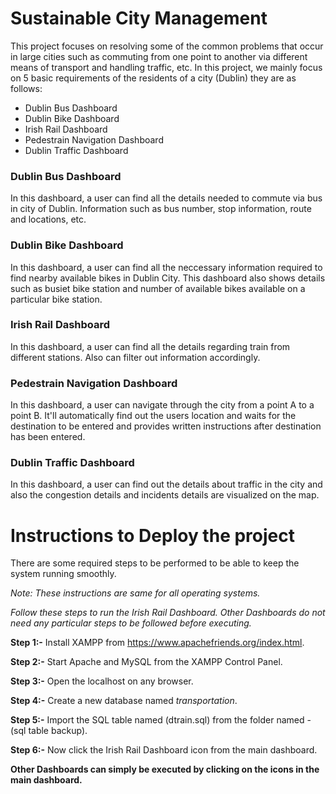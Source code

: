 # Sustainable City Management 
This project focuses on resolving some of the common problems that occur in large cities such as commuting from one point to another via different means of transport and handling traffic, etc. In this project, we mainly focus on 5 basic requirements of the residents of a city (Dublin) they are as follows:

* Dublin Bus Dashboard
* Dublin Bike Dashboard
* Irish Rail Dashboard
* Pedestrain Navigation Dashboard
* Dublin Traffic Dashboard

### Dublin Bus Dashboard
In this dashboard, a user can find all the details needed to commute via bus in city of Dublin. Information such as bus number, stop information, route and locations, etc.

### Dublin Bike Dashboard
In this dashboard, a user can find all the neccessary information required to find nearby available bikes in Dublin City. This dashboard also shows details such as busiet bike station and number of available bikes available on a particular bike station.

### Irish Rail Dashboard
In this dashboard, a user can find all the details regarding train from different stations. Also can filter out information accordingly.

### Pedestrain Navigation Dashboard
In this dashboard, a user can navigate through the city from a point A to a point B. It'll automatically find out the users location and waits for the destination to be entered and provides written instructions after destination has been entered.

### Dublin Traffic Dashboard
In this dashboard, a user can find out the details about traffic in the city and also the congestion details and incidents details are visualized on the map.

# Instructions to Deploy the project
There are some required steps to be performed to be able to keep the system running smoothly.

*Note: These instructions are same for all operating systems.*

*Follow these steps to run the Irish Rail Dashboard. Other Dashboards do not need any particular steps to be followed before executing.*

**Step 1:-** Install XAMPP from https://www.apachefriends.org/index.html.

**Step 2:-** Start Apache and MySQL from the XAMPP Control Panel.

**Step 3:-** Open the localhost on any browser.

**Step 4:-** Create a new database named *transportation*.

**Step 5:-** Import the SQL table named (dtrain.sql) from the folder named - (sql table backup).

**Step 6:-** Now click the Irish Rail Dashboard icon from the main dashboard.

**Other Dashboards can simply be executed by clicking on the icons in the main dashboard.**
